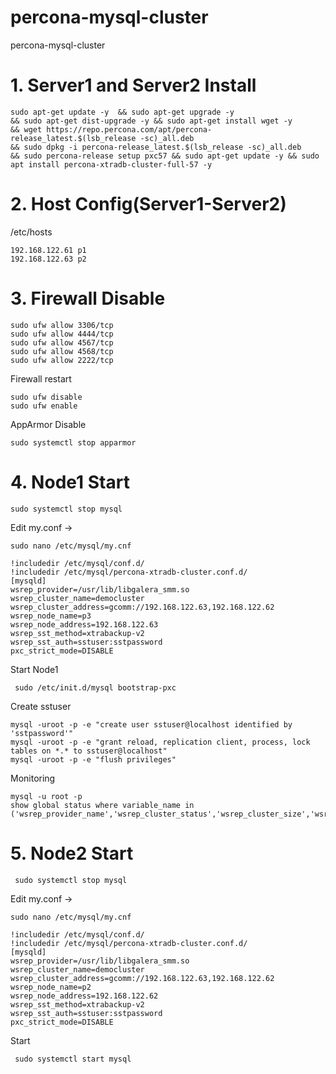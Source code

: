 # percona-mysql-cluster
percona-mysql-cluster

# 1. Server1 and Server2 Install
```
sudo apt-get update -y  && sudo apt-get upgrade -y
&& sudo apt-get dist-upgrade -y && sudo apt-get install wget -y
&& wget https://repo.percona.com/apt/percona-release_latest.$(lsb_release -sc)_all.deb
&& sudo dpkg -i percona-release_latest.$(lsb_release -sc)_all.deb
&& sudo percona-release setup pxc57 && sudo apt-get update -y && sudo apt install percona-xtradb-cluster-full-57 -y
```
# 2. Host Config(Server1-Server2)
/etc/hosts 
```
192.168.122.61 p1
192.168.122.63 p2

```
# 3. Firewall Disable
```
sudo ufw allow 3306/tcp
sudo ufw allow 4444/tcp
sudo ufw allow 4567/tcp
sudo ufw allow 4568/tcp
sudo ufw allow 2222/tcp
```
Firewall restart
```
sudo ufw disable
sudo ufw enable

```

AppArmor Disable
```
sudo systemctl stop apparmor
```
# 4. Node1 Start

```
sudo systemctl stop mysql
```
Edit my.conf  ->
```
sudo nano /etc/mysql/my.cnf
```
```
!includedir /etc/mysql/conf.d/
!includedir /etc/mysql/percona-xtradb-cluster.conf.d/
[mysqld]
wsrep_provider=/usr/lib/libgalera_smm.so
wsrep_cluster_name=democluster
wsrep_cluster_address=gcomm://192.168.122.63,192.168.122.62
wsrep_node_name=p3
wsrep_node_address=192.168.122.63
wsrep_sst_method=xtrabackup-v2
wsrep_sst_auth=sstuser:sstpassword
pxc_strict_mode=DISABLE
```

Start Node1
```
 sudo /etc/init.d/mysql bootstrap-pxc
```

Create sstuser
```
mysql -uroot -p -e "create user sstuser@localhost identified by 'sstpassword'"
mysql -uroot -p -e "grant reload, replication client, process, lock tables on *.* to sstuser@localhost"
mysql -uroot -p -e "flush privileges"
```
Monitoring
```
mysql -u root -p
show global status where variable_name in ('wsrep_provider_name','wsrep_cluster_status','wsrep_cluster_size','wsrep_evs_state','wsrep_local_state_comment');
```
# 5. Node2 Start

```
 sudo systemctl stop mysql
```
Edit my.conf  ->
```
sudo nano /etc/mysql/my.cnf
```
```
!includedir /etc/mysql/conf.d/
!includedir /etc/mysql/percona-xtradb-cluster.conf.d/
[mysqld]
wsrep_provider=/usr/lib/libgalera_smm.so
wsrep_cluster_name=democluster
wsrep_cluster_address=gcomm://192.168.122.63,192.168.122.62
wsrep_node_name=p2
wsrep_node_address=192.168.122.62
wsrep_sst_method=xtrabackup-v2
wsrep_sst_auth=sstuser:sstpassword
pxc_strict_mode=DISABLE
```
Start 
```
 sudo systemctl start mysql
```


